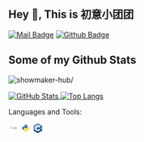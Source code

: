 ## Hey 👋, This is 初意小团团

[![Mail Badge](https://img.shields.io/badge/-chuyi6662021@163.com-c14438?style=flat&logo=Gmail&logoColor=white&link=mailto:chuyi6662021@163.com)](mailto:chuyi6662021@163.com) [![Github Badge](https://img.shields.io/badge/-ryyyc-grey?style=flat&logo=github&logoColor=white&link=https://github.com/showmaker-hub/)](https://www.github.com/showmaker-hub/)
## Some of my Github Stats
<p align=left> <img src=https://komarev.com/ghpvc/?username=showmaker-hub alt=showmaker-hub/> </p>

<a href="https://github.com/showmaker-hub">
  <img align="center" alt="GitHub Stats" src="https://github-readme-stats.vercel.app/api?username=showmaker-hub&show_icons=true&include_all_commits=true" />
</a>
<a href="https://github.com/showmaker-hub">
  <img align="center" alt="Top Langs" src="https://github-readme-stats.vercel.app/api/top-langs/?username=showmaker-hub&layout=compact" />
</a>

Languages and Tools:

<code><img height="20" src="https://raw.githubusercontent.com/github/explore/80688e429a7d4ef2fca1e82350fe8e3517d3494d/topics/java/java.png" alt="java"></code>
<code><img height="20" src="https://raw.githubusercontent.com/github/explore/80688e429a7d4ef2fca1e82350fe8e3517d3494d/topics/python/python.png" alt="python"></code>
<code><img height="20" src="https://raw.githubusercontent.com/github/explore/80688e429a7d4ef2fca1e82350fe8e3517d3494d/topics/cpp/cpp.png" alt="cpp"></code>


<!--
**showmaker-hub/showmaker-hub** is a ✨ _special_ ✨ repository because its `README.md` (this file) appears on your GitHub profile.

Here are some ideas to get you started:

- 🔭 I’m currently working on ...
- 🌱 I’m currently learning ...
- 👯 I’m looking to collaborate on ...
- 🤔 I’m looking for help with ...
- 💬 Ask me about ...
- 📫 How to reach me: ...
- 😄 Pronouns: ...
- ⚡ Fun fact: ...
-->

